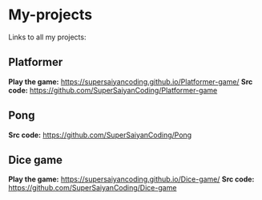 # **My-projects**
Links to all my projects:
## **Platformer**
**Play the game:** https://supersaiyancoding.github.io/Platformer-game/
**Src code:** https://github.com/SuperSaiyanCoding/Platformer-game

## **Pong**
**Src code:** https://github.com/SuperSaiyanCoding/Pong

## **Dice game**
**Play the game:** https://supersaiyancoding.github.io/Dice-game/
**Src code:** https://github.com/SuperSaiyanCoding/Dice-game
